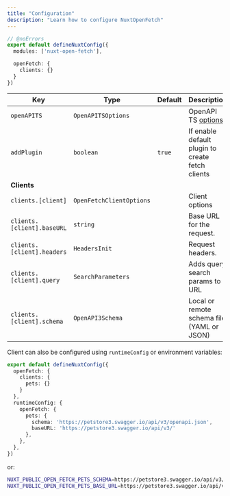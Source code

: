 ```yaml
---
title: "Configuration"
description: "Learn how to configure NuxtOpenFetch"
---
```


```ts twoslash [nuxt.config.ts]
// @noErrors
export default defineNuxtConfig({
  modules: ['nuxt-open-fetch'],

  openFetch: {
    clients: {}
  }
})
```

| **Key**                      | **Type**   | **Default**           | **Description**                                                                                      |
| ---------------------------- | ---------- | --------------------- | ---------------------------------------------------------------------------------------------------- |
| `openAPITS`                  | `OpenAPITSOptions`   |                  | OpenAPI TS [options](https://openapi-ts.pages.dev/node/#options)                                |
| `addPlugin`                  | `boolean`   |      `true`            | If enable default plugin to create fetch clients                                                   |
| **Clients**                  |            |                       |                                                                                                      |
| `clients.[client]`           | `OpenFetchClientOptions`   |                       | Client options                                                             |
| `clients.[client].baseURL`      | `string`   |       | Base URL for the request.      |
| `clients.[client].headers`      | `HeadersInit`   |       | Request headers.    |
| `clients.[client].query`      | `SearchParameters`   |       | Adds query search params to URL   |
| `clients.[client].schema`     | `OpenAPI3Schema`   |                       | Local or remote schema file (YAML or JSON)                                                  |

Client can also be configured using `runtimeConfig` or environment variables:

```ts twoslash [nuxt.config.ts]
export default defineNuxtConfig({
  openFetch: {
    clients: {
      pets: {}
    }
  },
  runtimeConfig: {
    openFetch: {
      pets: {
        schema: 'https://petstore3.swagger.io/api/v3/openapi.json',
        baseURL: 'https://petstore3.swagger.io/api/v3/'
      },
    },
  },
})
```
or:
```sh
NUXT_PUBLIC_OPEN_FETCH_PETS_SCHEMA=https://petstore3.swagger.io/api/v3/openapi.json
NUXT_PUBLIC_OPEN_FETCH_PETS_BASE_URL=https://petstore3.swagger.io/api/v3/
```
